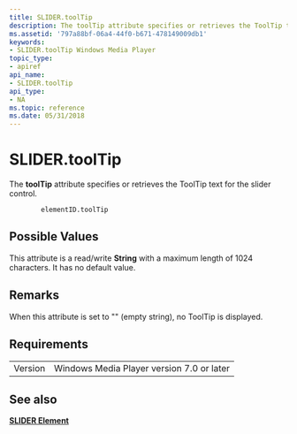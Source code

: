 ```yaml
---
title: SLIDER.toolTip
description: The toolTip attribute specifies or retrieves the ToolTip text for the slider control.
ms.assetid: '797a88bf-06a4-44f0-b671-478149009db1'
keywords:
- SLIDER.toolTip Windows Media Player
topic_type:
- apiref
api_name:
- SLIDER.toolTip
api_type:
- NA
ms.topic: reference
ms.date: 05/31/2018
---
```


# SLIDER.toolTip

The **toolTip** attribute specifies or retrieves the ToolTip text for the slider control.

``` syntax
        elementID.toolTip
```

## Possible Values

This attribute is a read/write **String** with a maximum length of 1024 characters. It has no default value.

## Remarks

When this attribute is set to "" (empty string), no ToolTip is displayed.

## Requirements



|                    |                                                      |
|--------------------|------------------------------------------------------|
| Version<br/> | Windows Media Player version 7.0 or later<br/> |



## See also

<dl> <dt>

[**SLIDER Element**](slider-element.md)
</dt> </dl>

 

 





